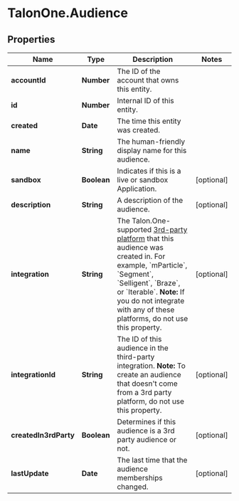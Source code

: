 # TalonOne.Audience

## Properties

Name | Type | Description | Notes
------------ | ------------- | ------------- | -------------
**accountId** | **Number** | The ID of the account that owns this entity. | 
**id** | **Number** | Internal ID of this entity. | 
**created** | **Date** | The time this entity was created. | 
**name** | **String** | The human-friendly display name for this audience. | 
**sandbox** | **Boolean** | Indicates if this is a live or sandbox Application. | [optional] 
**description** | **String** | A description of the audience. | [optional] 
**integration** | **String** | The Talon.One-supported [3rd-party platform](https://docs.talon.one/docs/dev/technology-partners/overview) that this audience was created in.  For example, &#x60;mParticle&#x60;, &#x60;Segment&#x60;, &#x60;Selligent&#x60;, &#x60;Braze&#x60;, or &#x60;Iterable&#x60;.  **Note:** If you do not integrate with any of these platforms, do not use this property.  | [optional] 
**integrationId** | **String** | The ID of this audience in the third-party integration.  **Note:** To create an audience that doesn&#39;t come from a 3rd party platform, do not use this property.  | [optional] 
**createdIn3rdParty** | **Boolean** | Determines if this audience is a 3rd party audience or not. | [optional] 
**lastUpdate** | **Date** | The last time that the audience memberships changed. | [optional] 


